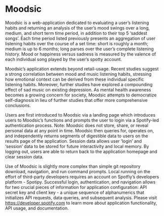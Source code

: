 # Moodsic

Moodsic is a web-application dedicated to evaluating a user’s listening habits and returning an analysis of the user’s mood swings over a long, medium, and short term time period, in addition to their top 5 ‘saddest songs’. Each time period listed previously presents an aggregation of user listening habits over the course of a set time: short is roughly a month; medium is up to 6 months; long parses over the user’s complete listening history. Mood or happiness versus sadness is measured by the valence of each individual song played by the user’s spotty account.

Moodsic’s application extends beyond retail-usage. Recent studies suggest a strong correlation between mood and music listening habits, stressing how emotional context can be derived from these individual specific listening habits. Moreover, further studies have explored a compounding effect of sad music on existing depression. As mental health awareness becomes a growing concern for society, Moodsic attempts to democratize self-diagnosis in lieu of further studies that offer more comprehensive conclusions.

Users are first introduced to Moodsic via a landing page which introduces users to Moodsic’s functions and prompts the user to login via a Spotify-led authentication process. Note: Moodsic does not store, share, or reveal personal data at any point in time. Moodsic then queries for, operates on, and independently returns segments of digestible data to users on the results page of the application. Session data allows user ‘login’ and ‘session’ data to be stored for future interactivity and local memory. By logging out, users are able to return back to the application homepage and clear session data.

Use of Moodsic is slightly more complex than simple git repository download, navigation, and run command prompts. Local running on the effort of third-party developers requires an account on Spotfiy’s developers platform - Spotipy. Successful login, authentication, and navigation allows for two crucial pieces of information for application configuration: API secret key and client key - a unique sequence of alphanumerics that initializes API requests, data queries, and subsequent analysis. Please visit https://developer.spotify.com to learn more about application functionality, API usage, and documentation.
